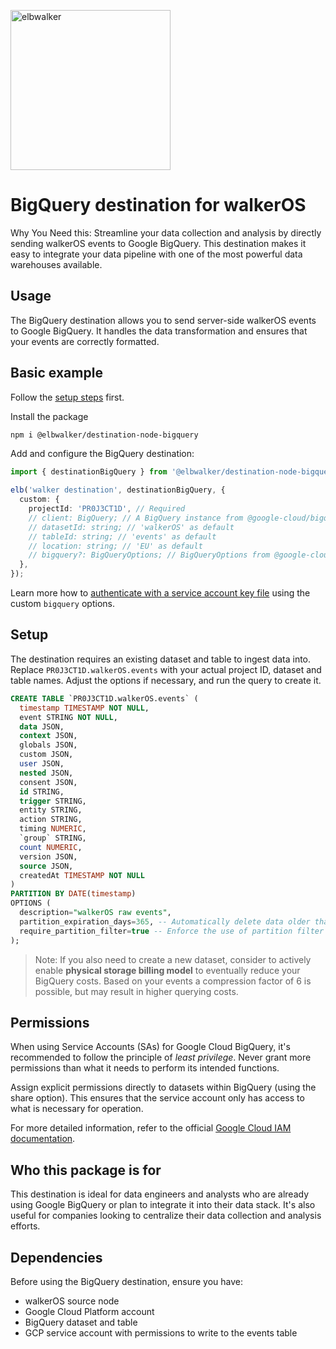<p align="left">
  <a href="https://elbwalker.com">
    <img title="elbwalker" src='https://www.elbwalker.com/img/elbwalker_logo.png' width="256px"/>
  </a>
</p>

# BigQuery destination for walkerOS

Why You Need this: Streamline your data collection and analysis by directly
sending walkerOS events to Google BigQuery. This destination makes it easy to
integrate your data pipeline with one of the most powerful data warehouses
available.

## Usage

The BigQuery destination allows you to send server-side walkerOS events to
Google BigQuery. It handles the data transformation and ensures that your events
are correctly formatted.

## Basic example

Follow the [setup steps](#setup) first.

Install the package

```sh
npm i @elbwalker/destination-node-bigquery
```

Add and configure the BigQuery destination:

```ts
import { destinationBigQuery } from '@elbwalker/destination-node-bigquery';

elb('walker destination', destinationBigQuery, {
  custom: {
    projectId: 'PR0J3CT1D', // Required
    // client: BigQuery; // A BigQuery instance from @google-cloud/bigquery
    // datasetId: string; // 'walkerOS' as default
    // tableId: string; // 'events' as default
    // location: string; // 'EU' as default
    // bigquery?: BigQueryOptions; // BigQueryOptions from @google-cloud/bigquery
  },
});
```

Learn more how to
[authenticate with a service account key file](https://cloud.google.com/bigquery/docs/authentication/service-account-file)
using the custom `bigquery` options.

## Setup

The destination requires an existing dataset and table to ingest data into.
Replace `PR0J3CT1D.walkerOS.events` with your actual project ID, dataset and
table names. Adjust the options if necessary, and run the query to create it.

```sql
CREATE TABLE `PR0J3CT1D.walkerOS.events` (
  timestamp TIMESTAMP NOT NULL,
  event STRING NOT NULL,
  data JSON,
  context JSON,
  globals JSON,
  custom JSON,
  user JSON,
  nested JSON,
  consent JSON,
  id STRING,
  trigger STRING,
  entity STRING,
  action STRING,
  timing NUMERIC,
  `group` STRING,
  count NUMERIC,
  version JSON,
  source JSON,
  createdAt TIMESTAMP NOT NULL
)
PARTITION BY DATE(timestamp)
OPTIONS (
  description="walkerOS raw events",
  partition_expiration_days=365, -- Automatically delete data older than 1 year
  require_partition_filter=true -- Enforce the use of partition filter in queries
);
```

> Note: If you also need to create a new dataset, consider to actively enable
> **physical storage billing model** to eventually reduce your BigQuery costs.
> Based on your events a compression factor of 6 is possible, but may result in
> higher querying costs.

## Permissions

When using Service Accounts (SAs) for Google Cloud BigQuery, it's recommended to
follow the principle of _least privilege_. Never grant more permissions than
what it needs to perform its intended functions.

Assign explicit permissions directly to datasets within BigQuery (using the
share option). This ensures that the service account only has access to what is
necessary for operation.

For more detailed information, refer to the official
[Google Cloud IAM documentation](https://cloud.google.com/iam/docs).

## Who this package is for

This destination is ideal for data engineers and analysts who are already using
Google BigQuery or plan to integrate it into their data stack. It's also useful
for companies looking to centralize their data collection and analysis efforts.

## Dependencies

Before using the BigQuery destination, ensure you have:

- walkerOS source node
- Google Cloud Platform account
- BigQuery dataset and table
- GCP service account with permissions to write to the events table
